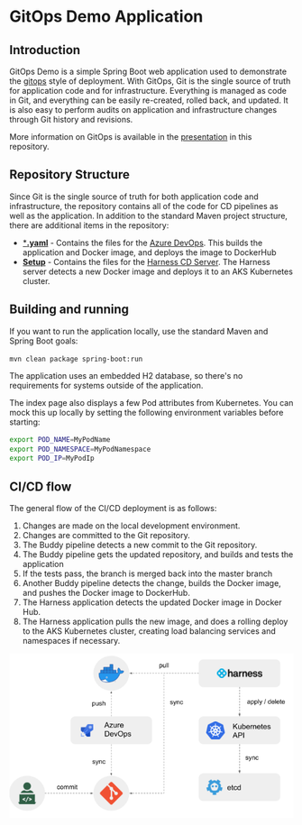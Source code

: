 # GitOps Demo Application

## Introduction

GitOps Demo is a simple Spring Boot web application used to demonstrate the [gitops](https://www.gitops.tech/) style of deployment. With GitOps, Git is the single source of truth for application code and for infrastructure.  Everything is managed as code in Git, and everything can be easily re-created, rolled back, and updated.  It is also easy to perform audits on application and infrastructure changes through Git history and revisions.

More information on GitOps is available in the [presentation](./docs/gitops-demo.pdf) in this repository.

## Repository Structure

Since Git is the single source of truth for both application code and infrastructure, the repository contains all of the code for CD pipelines as well as the application.  In addition to the standard Maven project structure, there are additional items in the repository:

- [***.yaml**](./) - Contains the files for the [Azure DevOps](https://azure.microsoft.com/en-us/services/devops/).  This builds the application and Docker image, and deploys the image to DockerHub
- [**Setup**](./Setup) - Contains the files for the [Harness CD Server](https://harness.io).  The Harness server detects a new Docker image and deploys it to an AKS Kubernetes cluster.

## Building and running

If you want to run the application locally, use the standard Maven and Spring Boot goals:

`mvn clean package spring-boot:run`

The application uses an embedded H2 database, so there's no requirements for systems outside of the application.

The index page also displays a few Pod attributes from Kubernetes.  You can mock this up locally by setting the following environment variables before starting:

```bash
export POD_NAME=MyPodName
export POD_NAMESPACE=MyPodNamespace
export POD_IP=MyPodIp
```

## CI/CD flow

The general flow of the CI/CD deployment is as follows:

1. Changes are made on the local development environment.
1. Changes are committed to the Git repository.
1. The Buddy pipeline detects a new commit to the Git repository.
1. The Buddy pipeline gets the updated repository, and builds and tests the application
1. If the tests pass, the branch is merged back into the master branch
1. Another Buddy pipeline detects the change, builds the Docker image, and pushes the Docker image to DockerHub.
1. The Harness application detects the updated Docker image in Docker Hub.
1. The Harness application pulls the new image, and does a rolling deploy to the AKS Kubernetes cluster, creating load balancing services and namespaces if necessary.

![Architecture](./docs/images/gitopsarchitecture.png)
